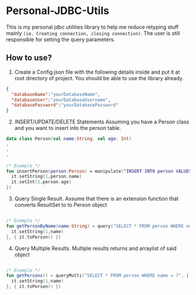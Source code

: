 # Personal-JDBC-Utils
This is my personal jdbc utilities library to help me reduce retyping stuff mainly `(ie. Creating connection, closing connection)`.
The user is still responsible for setting the query parameters.

## How to use?

1. Create a Config.json file with the following details inside and put it at root directory of project. You should be able to 
use the library already.
```json
{
  "databaseName":"yourDatabaseName",
  "databaseUser":"yourDatabaseUsername",
  "databasePassword":"yourDatabasePassword"
}
```

2. INSERT/UPDATE/DELETE Statements
Assuming you have a Person class and you want to insert into the person table.
```kotlin
data class Person(val name:String, val age: Int)
.
.
.

/* Example */
fun insertPerson(person:Person) = manipulate("INSERT INTO person VALUES (?,?)",{
  it.setString(1,person.name)
  it.setInt(2,person.age)
})
```

3. Query Single Result.
Assume that there is an extension function that converts ResultSet to to Person object
```kotlin

/* Example */
fun getPersonByName(name:String) = query("SELECT * FROM person WHERE name = ?", {
  it.setString(1,name)
}, { it.toPerson() })

```

4. Query Multiple Results.
Multiple results returns and arraylist of said object
```kotlin

/* Example */
fun getPersons() = queryMulti("SELECT * FROM person WHERE name = ?", {
  it.setString(1,name)
}, { it.toPerson() })

```

